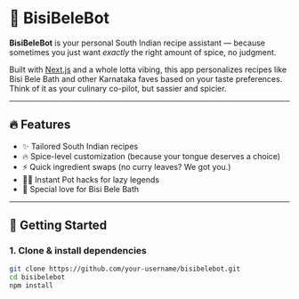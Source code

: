 # 🍛 BisiBeleBot

**BisiBeleBot** is your personal South Indian recipe assistant — because sometimes you just want *exactly* the right amount of spice, no judgment.

Built with [Next.js](https://nextjs.org/) and a whole lotta vibing, this app personalizes recipes like Bisi Bele Bath and other Karnataka faves based on your taste preferences. Think of it as your culinary co-pilot, but sassier and spicier.

---

## 🔥 Features

- ✨ Tailored South Indian recipes
- 🔥 Spice-level customization (because your tongue deserves a choice)
- ⚡ Quick ingredient swaps (no curry leaves? We got you.)
- 👨‍🍳 Instant Pot hacks for lazy legends
- 🍚 Special love for Bisi Bele Bath

---

## 🚀 Getting Started

### 1. Clone & install dependencies

```bash
git clone https://github.com/your-username/bisibelebot.git
cd bisibelebot
npm install
